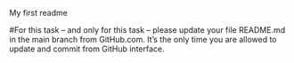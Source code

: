 My first readme
   
   #For this task – and only for this task – please update your file README.md in the main branch from GitHub.com. It’s the only time you are allowed to update and commit from GitHub interface.
